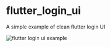 # flutter_login_ui

A simple example of clean flutter login UI

![flutter login ui example](https://drive.google.com/open?id=1MB1DCAobFn5t1AGiSoah2v6z2ntOkfNL "flutter login UI")



